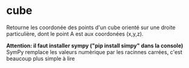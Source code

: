 # cube
Retourne les coordonée des points d'un cube orienté sur une droite particulière, dont le point A est aux coordonées (x,y,z).<br>

**Attention: il faut installer sympy ("pip install simpy" dans la console)**
<br>SymPy remplace les valeurs numèrique par les racinnes carrées, c'est beaucoup plus simple à lire
